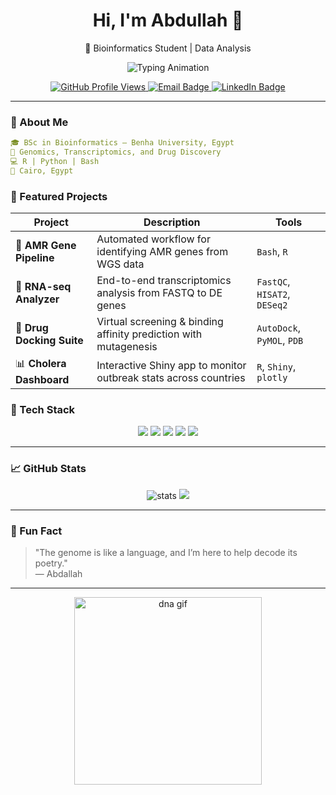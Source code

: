 <h1 align="center">Hi, I'm Abdullah 👋</h1>
<p align="center">
  🧬 Bioinformatics Student | Data Analysis
<p align="center">
  <img src="https://readme-typing-svg.herokuapp.com?font=Fira+Code&weight=500&size=20&pause=1000&color=4C9EFF&center=true&vCenter=true&width=600&height=40&lines=Passionate+about+genomics+%26+data+analysis;Working+on+AMR+%7C+RNA-seq+%7C+Docking+%26+Pipelines;Open+to+collaboration+on+bioinformatics+projects!" alt="Typing Animation" />
</p>

</p>

<p align="center">
  <a href="https://github.com/Abdullah-I-Ali">
    <img src="https://komarev.com/ghpvc/?username=Abdullah-I-Ali&style=flat-square" alt="GitHub Profile Views" />
  </a> 
  <a   <img src="https://readme-typing-svg.herokuapp.com?font=Fira+Code&size=20&pause=1000&color=4C9EFF&center=true&vCenter=true&width=435&lines=Passionate+about+genomics+%26+drug+design;Bioinformatics+%7C+Machine+Learning+%7C+Visualization;Let%27s+decode+life+together!+🧬" alt="Typing SVG" />

  </a>
  <a href="mailto:abdallahhashem832@gmail.com">
    <img src="https://img.shields.io/badge/Email-D14836?style=flat-square&logo=gmail&logoColor=white" alt="Email Badge" />
  </a>
  <a href="https://linkedin.com/in/abdullah-i-ali">
    <img src="https://img.shields.io/badge/LinkedIn-0A66C2?style=flat-square&logo=linkedin&logoColor=white" alt="LinkedIn Badge" />
  </a>
</p>

---

### 🚀 About Me

```yaml
🎓 BSc in Bioinformatics – Benha University, Egypt
🧬 Genomics, Transcriptomics, and Drug Discovery
💻 R | Python | Bash 
📍 Cairo, Egypt
```


### 🧪 Featured Projects

| Project                   | Description                                                      | Tools                        |
| ------------------------- | ---------------------------------------------------------------- | ----------------------------  |
| 🦠 **AMR Gene Pipeline**  | Automated workflow for identifying AMR genes from WGS data       | `Bash`, `R`                  |
| 🧬 **RNA-seq Analyzer**   | End-to-end transcriptomics analysis from FASTQ to DE genes       | `FastQC`, `HISAT2`, `DESeq2` |
| 💊 **Drug Docking Suite** | Virtual screening & binding affinity prediction with mutagenesis | `AutoDock`, `PyMOL`, `PDB`   |
| 📊 **Cholera Dashboard**  | Interactive Shiny app to monitor outbreak stats across countries | `R`, `Shiny`, `plotly`       |


### 🧰 Tech Stack

<p align="center"> <img src="https://img.shields.io/badge/R-276DC3?style=for-the-badge&logo=r&logoColor=white" /> <img src="https://img.shields.io/badge/Python-3776AB?style=for-the-badge&logo=python&logoColor=white" /> <img src="https://img.shields.io/badge/Bash-121011?style=for-the-badge&logo=gnubash&logoColor=white" /> <img src="https://img.shields.io/badge/Nextflow-16BA7F?style=for-the-badge&logo=nextflow&logoColor=white" /> <img src="https://img.shields.io/badge/AutoDock-002147?style=for-the-badge&logoColor=white" /> </p>


---

### 📈 GitHub Stats

<p align="center">
  <img src="https://github-readme-stats.vercel.app/api?username=Abdullah-I-Ali&show_icons=true&theme=tokyonight" alt="stats"/>
  <img src="https://github-readme-stats.vercel.app/api/top-langs/?username=Abdullah-I-Ali&layout=compact&theme=tokyonight"/>
</p>

---

### 🧬 Fun Fact

> "The genome is like a language, and I’m here to help decode its poetry."  
> — Abdallah

---

<!-- Optional animated DNA GIF -->
<p align="center">
  <img src="https://github.com/Abdullah-I-Ali/Abdullah-I-Ali/assets/your-gif-id/dna-animated.gif" width="300" alt="dna gif"/>
</p>




